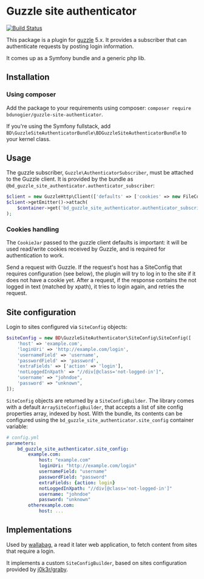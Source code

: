 # Guzzle site authenticator

[![Build Status](https://travis-ci.org/wallabag/guzzle-site-authenticator.svg)](https://travis-ci.org/wallabag/guzzle-site-authenticator)

This package is a plugin for [guzzle](http://packagist.org/packages/guzzlehttp/guzzle) 5.x. It provides a subscriber
that can authenticate requests by posting login information.

It comes up as a Symfony bundle and a generic php lib.

## Installation

### Using composer
Add the package to your requirements using composer: `composer require bdunogier/guzzle-site-authenticator`.

If you're using the Symfony fullstack, add `BD\GuzzleSiteAuthenticatorBundle\BDGuzzleSiteAuthenticatorBundle` to your
kernel class.

## Usage
The guzzle subscriber, `Guzzle\AuthenticatorSubscriber`, must be attached to the Guzzle client. It is provided by the
bundle as `@bd_guzzle_site_authenticator.authenticator_subscriber`:

```php
$client = new GuzzleHttp\Client(['defaults' => ['cookies' => new FileCookieJar('/tmp/cookiejar.json']]);
$client->getEmitter()->attach(
    $container->get('bd_guzzle_site_authenticator.authenticator_subscriber')
);
```

### Cookies handling
The `CookieJar` passed to the guzzle client defaults is important: it will be used read/write cookies received by Guzzle,
and is required for authentication to work.

Send a request with Guzzle. If the request's host has a SiteConfig that requires configuration (see below), the plugin
will try to log in to the site if it does not have a cookie yet. After a request, if the response contains the not logged
in text (matched by xpath), it tries to login again, and retries the request.

## Site configuration
Login to sites configured via `SiteConfig` objects:

```php
$siteConfig = new BD\GuzzleSiteAuthenticator\SiteConfig\SiteConfig([
    'host' => 'example.com',
    'loginUri' => 'http://example.com/login',
    'usernameField' => 'username',
    'passwordField' => 'password',
    'extraFields' => ['action' => 'login'],
    'notLoggedInXpath' => "//div[@class='not-logged-in']",
    'username' => "johndoe",
    'password' => "unknown",
]);
```

`SiteConfig` objects are returned by a `SiteConfigBuilder`. The library comes with a default `ArraySiteConfigBuilder`,
that accepts a list of site config properties array, indexed by host. With the bundle, its contents can be configured
using the `bd_guzzle_site_authenticator.site_config` container variable:

```yaml
# config.yml
parameters:
    bd_guzzle_site_authenticator.site_config:
        example.com:
            host: "example.com"
            loginUri: "http://example.com/login"
            usernameField: "username"
            passwordField: "password"
            extraFields: {action: login}
            notLoggedInXpath: "//div[@class='not-logged-in']"
            username: "johndoe"
            password: "unknown"
        otherexample.com:
            host: ...
```

## Implementations
Used by [wallabag](http://github.com/wallabag/wallabag), a read it later web application, to fetch content from sites that require a login.

It implements a custom `SiteConfigBuilder`, based on sites configuration provided by [j0k3r/graby](http://github.com/j0k3r/graby).
